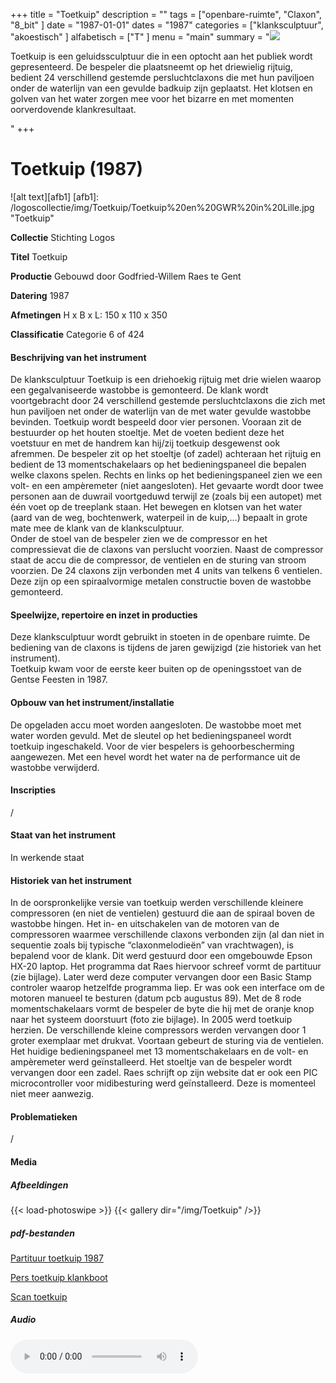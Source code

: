﻿+++
title = "Toetkuip"
description = ""
tags = ["openbare-ruimte", "Claxon", "8_bit"
]
date = "1987-01-01"
dates = "1987"
categories = ["klanksculptuur", "akoestisch" 
]
alfabetisch = ["T"
]
menu = "main"
summary = "<a href='/logoscollectie/1987/toetkuip'><img src='/logoscollectie/img/Toetkuip/Toetkuip%20en%20GWR%20in%20Lille.jpg'></a><p>Toetkuip is een geluidssculptuur die in een optocht aan het publiek wordt gepresenteerd. De bespeler die plaatsneemt op het driewielig rijtuig, bedient 24 verschillend gestemde persluchtclaxons die met hun paviljoen onder de waterlijn van een gevulde badkuip zijn geplaatst. Het klotsen en golven van het water zorgen mee voor het  bizarre en met momenten oorverdovende klankresultaat.</p>"
+++

# Toetkuip (1987)

![alt text][afb1]
[afb1]: /logoscollectie/img/Toetkuip/Toetkuip%20en%20GWR%20in%20Lille.jpg "Toetkuip"

**Collectie**
Stichting Logos

**Titel**
Toetkuip

**Productie**
Gebouwd door Godfried-Willem Raes te Gent

**Datering**
1987

**Afmetingen**
H x B x L: 150 x 110 x 350

**Classificatie**
Categorie 6 of 424

#### Beschrijving van het instrument
De klanksculptuur Toetkuip is een driehoekig rijtuig met drie wielen waarop een gegalvaniseerde wastobbe is gemonteerd. De klank wordt voortgebracht door 24 verschillend gestemde persluchtclaxons die zich met hun paviljoen net onder de waterlijn van de met water gevulde wastobbe bevinden. Toetkuip wordt bespeeld door vier personen. Vooraan zit de bestuurder op het houten stoeltje. Met de voeten bedient deze het voetstuur en met de handrem kan hij/zij toetkuip desgewenst ook afremmen. De bespeler zit op het stoeltje (of zadel) achteraan het rijtuig en bedient de 13 momentschakelaars op het bedieningspaneel  die bepalen welke claxons spelen. Rechts en links op het bedieningspaneel zien we een volt- en een ampèremeter (niet aangesloten). Het gevaarte wordt door twee personen aan de duwrail voortgeduwd terwijl ze (zoals bij een autopet) met één voet op de treeplank staan. Het bewegen en klotsen van het water (aard van de weg, bochtenwerk, waterpeil in de kuip,…) bepaalt in grote mate mee de klank van de klanksculptuur.   
Onder de stoel van de bespeler zien we de compressor en het compressievat die de claxons van perslucht voorzien. Naast de compressor staat de accu die de compressor, de ventielen en de sturing van stroom voorzien. De 24 claxons zijn verbonden met 4 units van telkens 6 ventielen. Deze zijn op een spiraalvormige metalen constructie boven de wastobbe gemonteerd.   

#### Speelwijze, repertoire en inzet in producties
Deze klanksculptuur wordt gebruikt in stoeten in de openbare ruimte. De bediening van de claxons is tijdens de jaren gewijzigd (zie historiek van het instrument).  
Toetkuip kwam voor de eerste keer buiten op de openingsstoet van de Gentse Feesten in 1987.

#### Opbouw van het instrument/installatie
De opgeladen accu moet worden aangesloten. De wastobbe moet met water worden gevuld. Met de sleutel op het bedieningspaneel wordt toetkuip ingeschakeld. Voor de vier bespelers is gehoorbescherming aangewezen.
Met een hevel wordt het water na de performance uit de wastobbe verwijderd.

#### Inscripties
/

#### Staat van het instrument
In werkende staat 

#### Historiek van het instrument
In de oorspronkelijke versie van toetkuip werden verschillende kleinere compressoren (en niet de ventielen) gestuurd die aan de spiraal boven de wastobbe hingen. Het in- en uitschakelen van de motoren van de compressoren waarmee verschillende claxons verbonden zijn (al dan niet in sequentie zoals bij typische “claxonmelodieën” van vrachtwagen), is bepalend voor de klank. Dit werd gestuurd door een omgebouwde Epson HX-20 laptop. Het programma dat Raes hiervoor schreef vormt de partituur (zie bijlage). Later werd deze computer vervangen door een Basic Stamp controler waarop hetzelfde programma liep. Er was ook een interface om de motoren manueel te besturen (datum pcb augustus 89). Met de 8 rode momentschakelaars vormt de bespeler de byte die hij met de oranje knop naar het systeem doorstuurt (foto zie bijlage).
In 2005 werd toetkuip herzien. De verschillende kleine compressors werden vervangen door 1 groter exemplaar met drukvat. Voortaan gebeurt de sturing via de ventielen. Het huidige bedieningspaneel met 13 momentschakelaars en de volt- en ampèremeter werd geïnstalleerd. Het stoeltje van de bespeler wordt vervangen door een zadel. Raes schrijft op zijn website dat er ook een PIC microcontroller voor midibesturing werd geïnstalleerd. Deze is momenteel niet meer aanwezig. 

#### Problematieken
/

#### Media
##### Afbeeldingen
{{< load-photoswipe >}}
{{< gallery dir="/img/Toetkuip" />}}

##### pdf-bestanden
[Partituur toetkuip 1987](/logoscollectie/pdf/Toetkuip/Partituur_toetkuip_1987.pdf)

[Pers toetkuip klankboot](/logoscollectie/pdf/Toetkuip/Pers_toetkuip_klankboot.pdf)

[Scan toetkuip](/logoscollectie/pdf/Toetkuip/Scan_toetkuip.pdf)

##### Audio
<audio controls>
<source src="/logoscollectie/audio/Toetkuip/toetkuip.wav" type="audio/x-wav">
<source src="/logoscollectie/audio/Toetkuip/toetkuip.wav" type="audio/wav">
Your browser doesn't support HTML5 audio. Here is a <a href="/logoscollectie/audio/Toetkuip/toetkuip.wav">link to the audio</a> instead.
</audio>